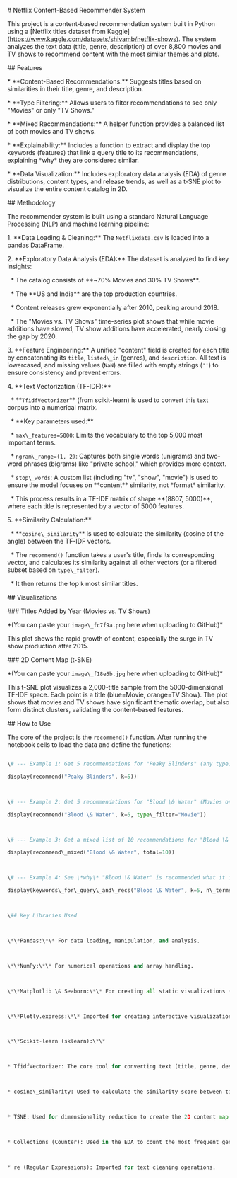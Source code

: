 \# Netflix Content-Based Recommender System



This project is a content-based recommendation system built in Python using a \[Netflix titles dataset from Kaggle](https://www.kaggle.com/datasets/shivamb/netflix-shows). The system analyzes the text data (title, genre, description) of over 8,800 movies and TV shows to recommend content with the most similar themes and plots.



\## Features



\* \*\*Content-Based Recommendations:\*\* Suggests titles based on similarities in their title, genre, and description.

\* \*\*Type Filtering:\*\* Allows users to filter recommendations to see only "Movies" or only "TV Shows."

\* \*\*Mixed Recommendations:\*\* A helper function provides a balanced list of both movies and TV shows.

\* \*\*Explainability:\*\* Includes a function to extract and display the top keywords (features) that link a query title to its recommendations, explaining \*why\* they are considered similar.

\* \*\*Data Visualization:\*\* Includes exploratory data analysis (EDA) of genre distributions, content types, and release trends, as well as a t-SNE plot to visualize the entire content catalog in 2D.



\## Methodology



The recommender system is built using a standard Natural Language Processing (NLP) and machine learning pipeline:



1\.  \*\*Data Loading \& Cleaning:\*\* The `Netflixdata.csv` is loaded into a pandas DataFrame.

2\.  \*\*Exploratory Data Analysis (EDA):\*\* The dataset is analyzed to find key insights:

&nbsp;   \* The catalog consists of \*\*~70% Movies and 30% TV Shows\*\*.

&nbsp;   \* The \*\*US and India\*\* are the top production countries.

&nbsp;   \* Content releases grew exponentially after 2010, peaking around 2018.

&nbsp;   \* The "Movies vs. TV Shows" time-series plot shows that while movie additions have slowed, TV show additions have accelerated, nearly closing the gap by 2020.

3\.  \*\*Feature Engineering:\*\* A unified "content" field is created for each title by concatenating its `title`, `listed\_in` (genres), and `description`. All text is lowercased, and missing values (`NaN`) are filled with empty strings (`''`) to ensure consistency and prevent errors.

4\.  \*\*Text Vectorization (TF-IDF):\*\*

&nbsp;   \* \*\*`TfidfVectorizer`\*\* (from scikit-learn) is used to convert this text corpus into a numerical matrix.

&nbsp;   \* \*\*Key parameters used:\*\*

&nbsp;       \* `max\_features=5000`: Limits the vocabulary to the top 5,000 most important terms.

&nbsp;       \* `ngram\_range=(1, 2)`: Captures both single words (unigrams) and two-word phrases (bigrams) like "private school," which provides more context.

&nbsp;       \* `stop\_words`: A custom list (including "tv", "show", "movie") is used to ensure the model focuses on \*\*content\*\* similarity, not \*format\* similarity.

&nbsp;   \* This process results in a TF-IDF matrix of shape \*\*(8807, 5000)\*\*, where each title is represented by a vector of 5000 features.

5\.  \*\*Similarity Calculation:\*\*

&nbsp;   \* \*\*`cosine\_similarity`\*\* is used to calculate the similarity (cosine of the angle) between the TF-IDF vectors.

&nbsp;   \* The `recommend()` function takes a user's title, finds its corresponding vector, and calculates its similarity against all other vectors (or a filtered subset based on `type\_filter`).

&nbsp;   \* It then returns the top `k` most similar titles.



\## Visualizations



\### Titles Added by Year (Movies vs. TV Shows)

\*(You can paste your `image\_fc7f9a.png` here when uploading to GitHub)\*



This plot shows the rapid growth of content, especially the surge in TV show production after 2015.



\### 2D Content Map (t-SNE)

\*(You can paste your `image\_f18e5b.jpg` here when uploading to GitHub)\*



This t-SNE plot visualizes a 2,000-title sample from the 5000-dimensional TF-IDF space. Each point is a title (blue=Movie, orange=TV Show). The plot shows that movies and TV shows have significant thematic overlap, but also form distinct clusters, validating the content-based features.



\## How to Use



The core of the project is the `recommend()` function. After running the notebook cells to load the data and define the functions:



```python

\# --- Example 1: Get 5 recommendations for "Peaky Blinders" (any type) ---

display(recommend("Peaky Blinders", k=5))



\# --- Example 2: Get 5 recommendations for "Blood \& Water" (Movies only) ---

display(recommend("Blood \& Water", k=5, type\_filter="Movie"))



\# --- Example 3: Get a mixed list of 10 recommendations for "Blood \& Water" ---

display(recommend\_mixed("Blood \& Water", total=10))



\# --- Example 4: See \*why\* "Blood \& Water" is recommended what it is ---

display(keywords\_for\_query\_and\_recs("Blood \& Water", k=5, n\_terms=10))



\## Key Libraries Used



\*\*Pandas:\*\* For data loading, manipulation, and analysis.



\*\*NumPy:\*\* For numerical operations and array handling.



\*\*Matplotlib \& Seaborn:\*\* For creating all static visualizations (histograms, bar charts, line plots, and the t-SNE scatter plot).



\*\*Plotly.express:\*\* Imported for creating interactive visualizations.



\*\*Scikit-learn (sklearn):\*\*



* TfidfVectorizer: The core tool for converting text (title, genre, description) into numerical TF-IDF vectors.



* cosine\_similarity: Used to calculate the similarity score between title vectors.



* TSNE: Used for dimensionality reduction to create the 2D content map.



* Collections (Counter): Used in the EDA to count the most frequent genres.



* re (Regular Expressions): Imported for text cleaning operations.



